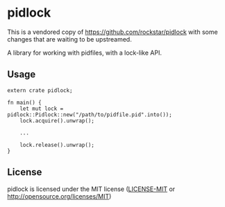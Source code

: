 # pidlock

This is a vendored copy of https://github.com/rockstar/pidlock with some changes that are waiting to be upstreamed.

A library for working with pidfiles, with a lock-like API.

## Usage

```
extern crate pidlock;

fn main() {
    let mut lock = pidlock::Pidlock::new("/path/to/pidfile.pid".into());
    lock.acquire().unwrap();

    ...

    lock.release().unwrap();
}
```

## License

pidlock is licensed under the MIT license ([LICENSE-MIT](LICENSE-MIT) or http://opensource.org/licenses/MIT)
